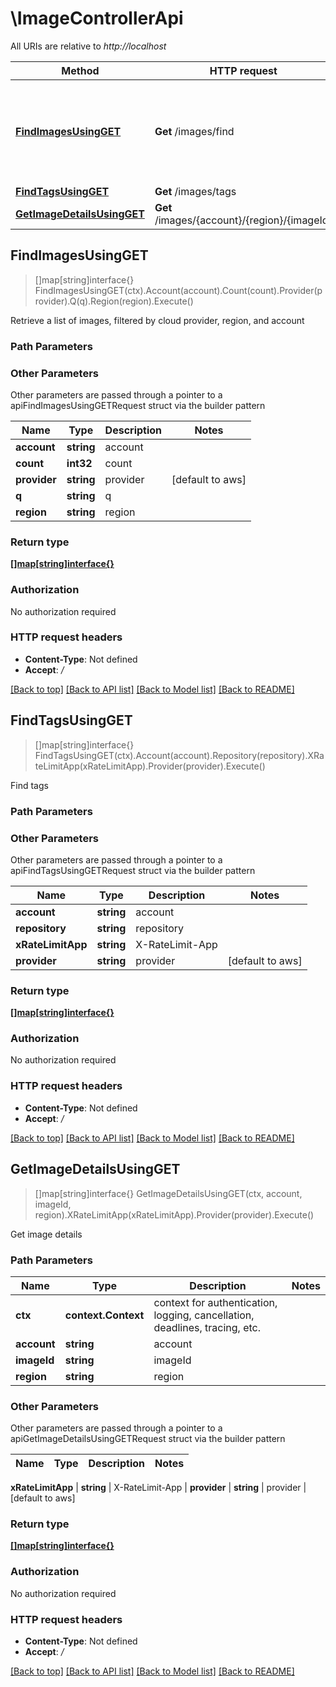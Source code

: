# \ImageControllerApi

All URIs are relative to *http://localhost*

Method | HTTP request | Description
------------- | ------------- | -------------
[**FindImagesUsingGET**](ImageControllerApi.md#FindImagesUsingGET) | **Get** /images/find | Retrieve a list of images, filtered by cloud provider, region, and account
[**FindTagsUsingGET**](ImageControllerApi.md#FindTagsUsingGET) | **Get** /images/tags | Find tags
[**GetImageDetailsUsingGET**](ImageControllerApi.md#GetImageDetailsUsingGET) | **Get** /images/{account}/{region}/{imageId} | Get image details



## FindImagesUsingGET

> []map[string]interface{} FindImagesUsingGET(ctx).Account(account).Count(count).Provider(provider).Q(q).Region(region).Execute()

Retrieve a list of images, filtered by cloud provider, region, and account



### Path Parameters



### Other Parameters

Other parameters are passed through a pointer to a apiFindImagesUsingGETRequest struct via the builder pattern


Name | Type | Description  | Notes
------------- | ------------- | ------------- | -------------
 **account** | **string** | account | 
 **count** | **int32** | count | 
 **provider** | **string** | provider | [default to aws]
 **q** | **string** | q | 
 **region** | **string** | region | 

### Return type

[**[]map[string]interface{}**](map[string]interface{}.md)

### Authorization

No authorization required

### HTTP request headers

- **Content-Type**: Not defined
- **Accept**: */*

[[Back to top]](#) [[Back to API list]](../README.md#documentation-for-api-endpoints)
[[Back to Model list]](../README.md#documentation-for-models)
[[Back to README]](../README.md)


## FindTagsUsingGET

> []map[string]interface{} FindTagsUsingGET(ctx).Account(account).Repository(repository).XRateLimitApp(xRateLimitApp).Provider(provider).Execute()

Find tags

### Path Parameters



### Other Parameters

Other parameters are passed through a pointer to a apiFindTagsUsingGETRequest struct via the builder pattern


Name | Type | Description  | Notes
------------- | ------------- | ------------- | -------------
 **account** | **string** | account | 
 **repository** | **string** | repository | 
 **xRateLimitApp** | **string** | X-RateLimit-App | 
 **provider** | **string** | provider | [default to aws]

### Return type

[**[]map[string]interface{}**](map[string]interface{}.md)

### Authorization

No authorization required

### HTTP request headers

- **Content-Type**: Not defined
- **Accept**: */*

[[Back to top]](#) [[Back to API list]](../README.md#documentation-for-api-endpoints)
[[Back to Model list]](../README.md#documentation-for-models)
[[Back to README]](../README.md)


## GetImageDetailsUsingGET

> []map[string]interface{} GetImageDetailsUsingGET(ctx, account, imageId, region).XRateLimitApp(xRateLimitApp).Provider(provider).Execute()

Get image details

### Path Parameters


Name | Type | Description  | Notes
------------- | ------------- | ------------- | -------------
**ctx** | **context.Context** | context for authentication, logging, cancellation, deadlines, tracing, etc.
**account** | **string** | account | 
**imageId** | **string** | imageId | 
**region** | **string** | region | 

### Other Parameters

Other parameters are passed through a pointer to a apiGetImageDetailsUsingGETRequest struct via the builder pattern


Name | Type | Description  | Notes
------------- | ------------- | ------------- | -------------



 **xRateLimitApp** | **string** | X-RateLimit-App | 
 **provider** | **string** | provider | [default to aws]

### Return type

[**[]map[string]interface{}**](map[string]interface{}.md)

### Authorization

No authorization required

### HTTP request headers

- **Content-Type**: Not defined
- **Accept**: */*

[[Back to top]](#) [[Back to API list]](../README.md#documentation-for-api-endpoints)
[[Back to Model list]](../README.md#documentation-for-models)
[[Back to README]](../README.md)

